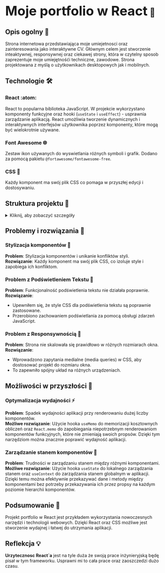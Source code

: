 # <span style="font-size: 1.5em; font-weight: bold;">Moje portfolio w React</span> :rocket:

## <span style="font-weight: bold;">Opis ogolny</span> :page_facing_up:
Strona internetowa przedstawiająca moje umiejetnosci oraz zainteresowania jako interaktywne CV. Głównym celem jest stworzenie inteaktywnej, responsywnej oraz ciekawej strony, która w czytelny sposob zaprezentuje moje umiejętnośći techniczne, zawodowe. Strona projektowana z myślą o użytkownikach desktopowych jak i mobilnych.

## <span style="font-weight: bold;">Technologie</span> :hammer_and_wrench:

### <span style="font-weight: bold;">React</span> :atom:
React to popularna biblioteka JavaScript. W projekcie wykorzystano komponenty funkcyjne oraz hooki (`useState` i `useEffect`) - usprawnia zarządzanie aplikacją. React umożliwia tworzenie dynamicznych i interaktywnych interfejsów użytkownika poprzez komponenty, które mogą być wielokrotnie używane.

### <span style="font-weight: bold;">Font Awesome</span> :globe_with_meridians:
Zestaw ikon używanych do wyswietlania różnych symboli i grafik. Dodano za pomocą pakietu `@fortawesome/fontawesome-free`.

### <span style="font-weight: bold;">CSS</span> :art:
Każdy komponent ma swój plik CSS co pomaga w przyszłej edycji i dostosywaniu.

## <span style="font-weight: bold;">Struktura projektu</span> :file_folder:

<details>
<summary>Kliknij, aby zobaczyć szczegóły</summary>
<p>
<pre>
moje_portfolio_react/
├── public/
│   ├── index.html
│   ├── ikony/
│   │   ├── github.png
│   │   ├── linkedin.png
│   │   ├── instagram.png
│   │   ├── facebook.png
│   │   ├── email.png
│   ├── tlo.jpg
├── src/
│   ├── components/
│   │   ├── About.js
│   │   ├── About.css
│   │   ├── Header.js
│   │   ├── Header.css
│   │   ├── Interests.js
│   │   ├── Interests.css
│   │   ├── Menu.js
│   │   ├── Menu.css
│   │   ├── Skills.js
│   │   ├── Skills.css
│   │   ├── SocialMedia.js
│   │   ├── SocialMedia.css
│   ├── App.js
│   ├── App.css
│   ├── index.js
│   ├── index.css
├──package-lock.json
├── package.json
├── README.md
</pre>
</p>
</details>

## <span style="font-weight: bold;">Problemy i rozwiązania</span> :bug:

### <span style="font-weight: bold;">Stylizacja komponentów</span> :art:
**Problem**: Stylizacja komponentów i unikanie konfliktów styli.  
**Rozwiązanie**: Każdy komponent ma swój plik CSS, co izoluje style i zapobiega ich konfliktom.

### <span style="font-weight: bold;">Problem z Podświetleniem Tekstu</span> :flashlight:
**Problem**: Funkcjonalność podświetlenia tekstu nie działała poprawnie.  
**Rozwiązanie**:
- Upewniłem się, że style CSS dla podświetlenia tekstu są poprawnie zastosowane.
- Przerobiono zachowaniem podświetlania za pomocą obsługi zdarzeń JavaScript.

### <span style="font-weight: bold;">Problem z Responsywnością</span> :iphone:
**Problem**: Strona nie skalowała się prawidłowo w różnych rozmiarach okna.  
**Rozwiązanie**:
- Wprowadzono zapytania medialne (media queries) w CSS, aby dostosować projekt do rozmiaru okna.
- To zapewniło spójny układ na różnych urządzeniach.

## <span style="font-weight: bold;">Możliwości w przyszłości</span> :crystal_ball:

### <span style="font-weight: bold;">Optymalizacja wydajności</span> :zap:
**Problem**: Spadek wydajności aplikacji przy renderowaniu dużej liczby komponentów.  
**Możliwe rozwiązanie**: Użycie hooka `useMemo` do memorizacji kosztownych obliczeń oraz `React.memo` do zapobiegania niepotrzebnym renderowaniom komponentów funkcyjnych, które nie zmieniają swoich propsów. Dzięki tym narzędziom można znacznie poprawić wydajność aplikacji.

### <span style="font-weight: bold;">Zarządzanie stanem komponentów</span> :wrench:
**Problem**: Trudności w zarządzaniu stanem między różnymi komponentami.  
**Możliwe rozwiązanie**: Użycie hooka `useState` do lokalnego zarządzania stanem oraz `useContext` do zarządzania stanem globalnym w aplikacji. Dzięki temu można efektywnie przekazywać dane i metody między komponentami bez potrzeby przekazywania ich przez propsy na każdym poziomie hierarchii komponentów.

## <span style="font-weight: bold;">Podsumowanie</span> :memo:
Projekt portfolio w React jest przykładem wykorzystania nowoczesnych narzędzi i technologii webowych. Dzięki React oraz CSS możliwe jest stworzenie wydajnej i łatwej do utrzymania aplikacji.

## <span style="font-weight: bold;">Reflekcja</span> :bulb:
**Urzytecznosc React`a** jest na tyle duża że swoją prace inżynieryjską będę pisał w tym frameworku. Usprawni mi to cała prace oraz zaoszczedzi dużo czasu.